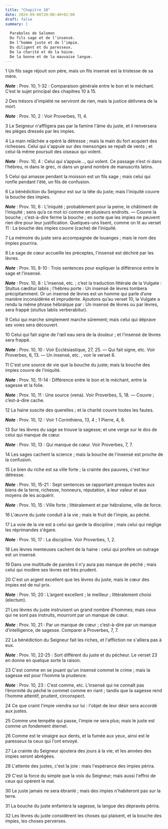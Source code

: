 ```yaml
---
title: "Chapitre 10"
date: 2024-09-06T20:00:40+02:00
draft: false
summary: |
  
  Paraboles de Salomon
  Du fils sage et de l’insensé.
  De l’homme juste et de l’impie.
  Du diligent et du paresseux.
  De la charité et de la haine.
  De la bonne et de la mauvaise langue.
---
```



1 Un fils sage réjouit son père, mais un fils insensé est la tristesse de sa mère.

***Note*** :  Prov. 10, 1-32 : Comparaison générale entre le bon et le méchant. C’est le sujet principal des chapitres 10 à 15.


2 Des trésors d'impiété ne serviront de rien, mais la justice délivrera de la mort.

***Note*** :  Prov. 10, 2 : Voir Proverbes, 11, 4.


3 Le Seigneur n'affligera pas par la famine l'âme du juste, et il renversera les pièges dressés par les impies.


4 La main relâchée a opéré la détresse ; mais la main du fort acquiert des richesses.
Celui qui s'appuie sur des mensonges se repaît de vents ; et celui-là même poursuit des oiseaux qui volent.

***Note*** :  Prov. 10, 4 : Celui qui s’appuie…, qui volent. Ce passage n’est ni dans l’hébreu, ni dans le grec, ni dans un grand nombre de manuscrits latins.

5 Celui qui amasse pendant la moisson est un fils sage ; mais celui qui ronfle pendant l'été, un fils de confusion.


6 La bénédiction du Seigneur est sur la tête du juste; mais l'iniquité couvre la bouche des impies.

***Note*** :  Prov. 10, 6 : L’iniquité ; probablement pour la peine, le châtiment de l’iniquité ; sens qu’a ce mot ici comme en plusieurs endroits. ― Couvre la bouche ; c’est-à-dire ferme la bouche ; en sorte que les impies ne peuvent rien dire pour leur justification. Quelques-uns lisent, comme on lit au verset 11 : La bouche des impies couvre (cache) de l’iniquité.

7 La mémoire du juste sera accompagnée de louanges ; mais le nom des impies pourrira.


8 Le sage de cœur accueille les préceptes, l'insensé est déchiré par les lèvres.

***Note*** :  Prov. 10, 8-10 : Trois sentences pour expliquer la différence entre le sage et l’insensé.

***Note*** :  Prov. 10, 8 : L’insensé, etc. ; c’est la traduction littérale de la Vulgate : Stultus cæditur labiis ; l’hébreu porte : Un insensé de lèvres tombera précipitamment. Or un insensé de lèvres est un homme qui parle d’une manière inconsidérée et imprudente. Ajoutons qu’au verset 10, la Vulgate a rendu la même phrase hébraïque par : Un insensé de lèvres ou par lèvres, sera frappé (stultus labiis verberabitur).


9 Celui qui marche simplement marche sûrement; mais celui qui déprave ses voies sera découvert.


10 Celui qui fait signe de l'œil eau sera de la douleur ; et l'insensé de lèvres sera frappé.

***Note*** :  Prov. 10, 10 : Voir Ecclésiastique, 27, 25. ― Qui fait signe, etc. Voir Proverbes, 6, 13. ― Un insensé, etc. , voir le verset 8.


11 C'est une source de vie que la bouche du juste; mais la bouche des impies couvre de l'iniquité.

***Note*** :  Prov. 10, 11-14 : Différence entre le bon et le méchant, entre la sagesse et la folie.

***Note*** :  Prov. 10, 11 : Une source (vena). Voir Proverbes, 5, 18. ― Couvre ; c’est-à-dire cache.


12 La haine suscite des querelles ; et la charité couvre toutes les fautes.

***Note*** :  Prov. 10, 12 : Voir 1 Corinthiens, 13, 4 ; 1 Pierre, 4, 8.


13 Sur les lèvres du sage se trouve la sagesse; et une verge sur le dos de celui qui manque de cœur.

***Note*** :  Prov. 10, 13 : Qui manque de cœur. Voir Proverbes, 7, 7.


14 Les sages cachent la science ; mais la bouche de l'insensé est proche de la confusion.


15 Le bien du riche est sa ville forte ; la crainte des pauvres, c'est leur détresse.

***Note*** :  Prov. 10, 15-21 : Sept sentences se rapportant presque toutes aux biens de la terre, richesse, honneurs, réputation, à leur valeur et aux moyens de les acquérir.

***Note*** :  Prov. 10, 15 : Ville forte ; littéralement et par hébraïsme, ville de force.


16 L'œuvre du juste conduit à la vie ; mais le fruit de l'impie, au péché.


17 La voie de la vie est à celui qui garde la discipline ; mais celui qui néglige les réprimandes s'égare.

***Note*** :  Prov. 10, 17 : La discipline. Voir Proverbes, 1, 2.


18 Les lèvres menteuses cachent de la haine : celui qui profère un outrage est un insensé.


19 Dans une multitude de paroles il n'y aura pas manque de péché ; mais celui qui modère ses lèvres est très prudent.


20 C'est un argent excellent que les lèvres du juste, mais le cœur des impies est de nul prix.

***Note*** :  Prov. 10, 20 : L’argent excellent ; le meilleur ; littéralement choisi (electum).

21 Les lèvres du juste instruisent un grand nombre d'hommes; mais ceux qui ne sont pas instruits, mourront par un manque de cœur.

***Note*** :  Prov. 10, 21 : Par un manque de cœur ; c’est-à-dire par un manque d’intelligence, de sagesse. Comparer à Proverbes, 7, 7.


22 La bénédiction du Seigneur fait les riches, et l'affliction ne s'alliera pas à eux.

***Note*** :  Prov. 10, 22-25 : Sort différent du juste et du pécheur. Le verset 23 en donne en quelque sorte la raison.


23 C'est comme en se jouant qu'un insensé commet le crime ; mais la sagesse est pour l'homme la prudence.

***Note*** :  Prov. 10, 23 : C’est comme, etc. L’insensé qui ne connaît pas l’énormité du péché le commet comme en riant ; tandis que la sagesse rend l’homme attentif, prudent, circonspect.


24 Ce que craint l'impie viendra sur lui : l'objet de leur désir sera accordé aux justes.


25 Comme une tempête qui passe, l'impie ne sera plus; mais le juste est comme un fondement éternel.


26 Comme est le vinaigre aux dents, et la fumée aux yeux, ainsi est le paresseux ta ceux qui l'ont envoyé.


27 La crainte du Seigneur ajoutera des jours à la vie; et les années des impies seront abrégées.


28 L'attente des justes, c'est la joie : mais l'espérance des impies périra.


29 C'est la force du simple que la voix du Seigneur; mais aussi l'effroi de ceux qui opèrent le mal.


30 Le juste jamais ne sera ébranlé ; mais des impies n'habiteront pas sur la terre.


31 La bouche du juste enfantera la sagesse, la langue des dépravés périra.


32 Les lèvres du juste considèrent les choses qui plaisent, et la bouche des impies, les choses perverses.

